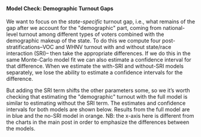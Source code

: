#### Model Check: Demographic Turnout Gaps

We want to focus on the *state-specific* turnout gap, i.e.,
what remains of the gap after we account for the "demographic" part, coming from
national-level turnout among different types of voters
combined with the demographic makeup of the state.
To do this we compute four post-stratifications–VOC and WHNV
turnout with and without state/race interaction (SRI)–
then take the appropriate differences.  If we do this in the same Monte-Carlo
model fit we can also
estimate a confidence interval for that difference.
When we estimate the with-SRI and without-SRI
models separately, we lose the ability
to estimate a confidence intervals for the difference.

But adding the SRI term shifts the other parameters some,
so we it’s worth checking that estimating the "demographic" turnout
with the full model is similar
to estimating without the SRI term. The estimates and confidence intervals for
both models are shown below.
Results from the full model are in blue and the no-SRI model in orange.
NB: the x-axis here is different from the charts in the main post in order
to emphasize the differences between the models.
